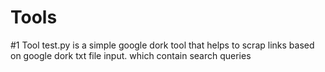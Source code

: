 # Tools
#1 Tool
test.py is a simple google dork tool that helps to scrap links based on google dork txt file input. which contain search queries
